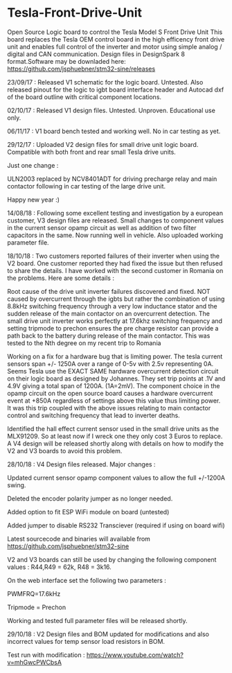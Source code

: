 # Tesla-Front-Drive-Unit
Open Source Logic board to control the Tesla Model S Front Drive Unit
This board replaces the Tesla OEM control board in the high efficency front drive unit
and enables full control of the inverter and motor using simple analog / digital and CAN communication. Design files in DesignSpark 8 format.Software may be downladed here:
https://github.com/jsphuebner/stm32-sine/releases

23/09/17 : Released V1 schematic for the logic board. Untested. Also released pinout for the logic to igbt board interface header and Autocad dxf of the board outline with critical component locations.

02/10/17 : Released V1 design files. Untested. Unproven. Educational use only.

06/11/17 : V1 board bench tested and working well. No in car testing as yet.

29/12/17 : Uploaded V2 design files for small drive unit logic board. Compatible with both front and rear small Tesla drive units.

Just one change :

ULN2003 replaced by NCV8401ADT for driving precharge relay and main contactor following in car testing of the large drive unit.

Happy new year :)

14/08/18 : Following some excellent testing and investigation by a european customer, V3 design files are released. Small changes to component values in the current sensor opamp circuit as well as addition of two filter capacitors in the same. Now running well in vehicle. Also uploaded working parameter file.

18/10/18 : Two customers reported failures of their inverter when using the V2 board. One customer reported they had fixed the issue but then refused to share the details. I have worked with the second customer in Romania on the problems. Here are some details :

Root cause of the drive unit inverter failures discovered and fixed.
NOT caused by overcurrent through the igbts but rather the combination of using 8.8kHz switching frequency through a very low inductance stator and the sudden release of the main contactor on an overcurrent detection. The small drive unit inverter works perfectly at 17.6khz switching frequency and setting tripmode to prechon ensures the pre charge resistor can provide a path back to the battery during release of the main contactor. This was tested to the Nth degree on my recent trip to Romania

Working on a fix for a hardware bug that is limiting power. The tesla current sensors span +/- 1250A over a range of 0-5v with 2.5v representing 0A. Seems Tesla use the EXACT SAME hardware overcurrent detection circuit on their logic board as designed by Johannes. They set trip points at .1V and 4.9V giving a total span of 1200A. (1A=2mV). The component choice in the opamp circuit on the open source board causes a hardware overcurrent event at +850A regardless of settings above this value thus limiting power. It was this trip coupled with the above issues relating to main contactor control and switching frequency that lead to inverter deaths.

Identified the hall effect current sensor used in the small drive units as the MLX91209. So at least now if I wreck one they only cost 3 Euros to replace. A V4 design will be released shortly along with details on how to modify the V2 and V3 boards to avoid this problem. 

28/10/18 : V4 Design files released. Major changes : 

Updated current sensor opamp component values to allow the full +/-1200A swing.

Deleted the encoder polarity jumper as no longer needed.

Added option to fit ESP WiFi module on board (untested)

Added jumper to disable RS232 Transciever (required if using on board wifi)

Latest sourcecode and binaries will available from https://github.com/jsphuebner/stm32-sine

V2 and V3 boards can still be used by changing the following component values : R44,R49 = 62k, R48 = 3k16.

On the web interface set the following two parameters :

PWMFRQ=17.6kHz

Tripmode = Prechon

Working and tested full parameter files will be released shortly.

29/10/18 : V2 Design files and BOM updated for modifications and also incorrect values for temp sensor load resistors in BOM.

Test run with modification : https://www.youtube.com/watch?v=mhGwcPWCbsA

